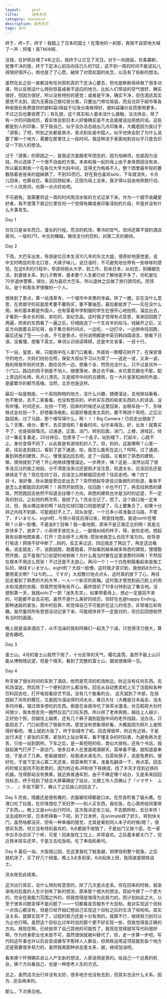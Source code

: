 ```yaml
---
layout:     post
title:      迷失东京
category: nonsense
description: 迷失东京
tags: 出行
---
```


终于，终~于，终于！我踏上了日本的国土！在落地的一刹那，我情不自禁地大喊了一声：阿嚏！真TM冷啊..

没错，在护照办理了4年之后，我终于让它见了天日。对于一向拖延，优柔寡断，犹豫不决的我，终于下定决心前往向往已久的11区，这不到一周的时间不能说玩儿得很好很开心，倒也是了了心愿，破除了对霓虹国的执念，以及有了些新的想法。

虽然在此之前一直都没有任何契机真的下定决心要去，但也是断断续续做了很多功课，所以反倒没什么特别惊喜或者不适应的地方。比如人们常说的空气很好，确实很好，但因为很好，所以没有特别的感觉；或者是干净，确实干净，但住酒店其实感觉不太到，因为无需自己做垃圾分类，只要出门带垃圾袋，而且诧异于超市等各种收银处免费提供的塑料袋(得益于垃圾分类做得好，塑料袋廉价反而使用更多，不过之后也要收费了)；有礼貌，这个其实和人基本没什么接触，没法体会，除了有一次的问路经历，着实体会到日本人好像确实是不太会直接说出拒绝的话。这些都是别人的印象，至于我自己，似乎没办法总结出几点印象来，大概是因为我过于「游客」了吧，所到之处都是景点，景点到处是中国人。似乎也体会到了为什么说要了解一个地方，需要在那里住上一段时间，我这种流于表面地到访似乎只是去印证一下别人的想法。

过于『游客』的原因之一，是我这次是跟老年团去的，因为怕麻烦，也是因为没钱，所以选择了一个很不自由的方案。本来和我一起的母上由于身体原因没有来，所以最后剩我一个在各位大爷大妈中间，显得尤为格格不入，整个团里最年轻的要数陪着爸爸来的姐妹俩了，不到50而已。好在我也喜欢solo，下车就消失，卡点儿回来，也算自在。事后回想起来，正因为母上没来，我才得以自由地奔跑行动，一个人住房间，也算一点点好处吧。

不可避免，我需要将这一周的时间用流水账的方式记录下来，作为一个细节收藏爱好者，我不想落下我记忆里任何一个觉得有趣或者印象深刻的片段，毕竟并没有什么大事发生。

Day 1

仅仅只是坐车而已，漫长的行程，荒凉的机场，寒冷的空气，空间还算不错的酒店房间。一层的711，中文的横幅，微信支付的饮料，对第二天的期待。

Day 2

下雨。大巴车出发，导游是位日本生活10几年的东北大姐，很奇妙地感觉是，说中文时明显的东北口音，大碴子味儿，说日语时，不可避免地也带有一些嗲嗲的感觉。在这6天的行程中，导游将她从大学，到工作，到来日本，从初恋，到婚姻生活，到婆媳关系，到儿子教育，基本整个人生都已经了解地差不多了。司机是位70岁退休警察，很壮，因为喜欢大巴车，所以退休之后做了旅行团司机。而领队，是个和我名字很像的一个人。

很快到了景点，第一站浅草寺，一个城市中央里的寺庙，转了一圈，实在没什么意思，在卖御守的前面思考要不要购买，要不要抽签，最后都放弃了——实在没什么用。来的基本都是外国人，也有穿着中学制服的学生在很开心地拍照。溜达出去，才看到一条长长的街，卖吃的，卖纪念品，这时我才觉得有点意思，来来回回跑了两遍，把卖的东西看了一遍之后，仔细挑选了一个生肖羊的绘马，钱破开之后，又反方向跑着去买吃得，由于集合有时间点，一边吃，一边打伞，一边拼命往回跑，最后还抽了签——小吉。不亏是景点，任何说明都是中英日韩四国语言，想看下日语，没看懂，想看下英文，单词认识阅读障碍，还是中文省事，一目十行。

下一站，皇居，嘛，只能雨中在人家门口看看，外面有一颗樱花树开了，在保安值守的地方，大妈们纷纷合照，保安大叔似乎习以为常了——送走一波，又来一波。我利用我年轻的优势，跑往另外一边，想看个全，然而也没什么，只不过是另外一个门口。路边的鸽子倒是不怕人，随便落地，靠近也不躲，水坑里花瓣也不脏，配上旁边的长椅，有点儿漂亮。又是城市中间的古建筑，在一大片皇家松树的外面，是最繁华的都市高楼。当然，北京也是这样。

最后一站是银座，一个高档购物的地方，没什么兴趣，随便溜达，去地铁站看看，也不敢坐，去不二家看看，也没有想买的，听听买东西的和卖东西的人的谈话，没有听懂。时间还长，左拐一下吧，回来的时候还从这里回来，出租车拍一下，东映株式会社拍一下，好想看场电影。前面好像是卖文具的，要不再拐个弯吧，之后沿路回来。过了马路，那个楼写得什么，啊！！！Big Camera！已经走出银座了么？天哪，缘分，要不，去买游戏机？看看时间，似乎来得及，好，出发！就算买不了，也是探探情况。过通道，正面，没门，转到后面，进门，上楼，游戏区，经过一番反复暴走，20分钟后，包里多了一个盒子。站到楼下，打起伞，心跳不止，身份变得不同了，从此我是有游戏机的人了。但，妈的，这是哪啊？心里一紧，往前走到路口，看到了底下通道，哈，我怎么能死在这儿？呵呵。过了通道，看到熟悉的建筑，开心，慢慢溜达回去吧。走了一段路，又看到了熟悉的建筑，嘛，很快就到了吧？开心地继续慢慢溜达，一步两步，咦？这是....突然出现了很多没见过的施工地段，分不清是没来过还是刚才没注意，街道太长，应该回去还是继续走下去？现在在四丁目，应该怎么样都能回去吧？往前走吧。咦？四丁目-4，我好像...快从银座旁边走出去了？突然想起导游说过鱼翅形的街道，看来不是怎么走都能回去的啊？！突然开始慌张，往回跑！伞也不打了，再去找熟悉的建筑，然而跑回去依然不知道去往哪个方向，熟悉的建筑也许是当时的远望，不一定真的到过。之前拐的两次弯，我拐了么？完全忘记了。慌了。这个路口我一定来过，但，我从哪边来的啊？站在红绿灯路口彻底绝望了，马上要集合了，如果十分钟之内找不到路，可能就赶不上了。回头张望，一个日本小哥准备过马路，不管了，すいません、eight町...亏得小哥反应得过来，带我找地图，我说north在哪啊？小哥一脸懵，不是说8丁目嘛？我一看地图，原来不是正南正北的啊！真是北京待多了。放弃了，小哥把手放在头上，一副很纠结的样子，得，放你走吧。想起我有谷歌地图来着，打开！完全排不上用场..慌张地我怎么也找不准方向。给导游打电话！网络不好中断了...妈的，反正来过这，四边我走了两边了，再走这边看看。说走就走，不，说跑就跑，跑着跑着，开始看到越来越多熟悉的建筑，慢慢豁然开朗，这不是我门口张望的地铁嘛？为什么我当时要在这里浪费时间啊！不然现在根本不用这么慌张！不过还是不太放心，再问一个！一个白色制服看起来是施工队的，继续すいません、eight町？大叔一脸懵，这时我才意识到，我他妈8为什么要用英文啊?「はち町。。。ですが」大叔敷衍地点点头，这时真的放下了心，再往前走看到了熟悉的大妈大爷，一人一个新买的皮箱。这时我才感觉到自己脸上的雨水和湿透的衣服，但竟然觉得有些开心。最终提前了10多分钟到达了集合地。没想到第一天，我就solo了一把「迷失东京」，如果带着母上，想必一定是回不来的，可能都不会去买吧。虽然不是什么美好的经历，但好在也是happy Ending。那种迷路的紧张，雨中的狂奔，和觉得自己不可能折在这儿的信念，非常难忘和有趣。我尽量将所有思想活动记录下来，可能顺序并不一定是对的，但日后回想依然有当时的画面。

晚上就是温泉酒店了，从不泡澡的我和阿姨们一起洗了个澡，只觉得浮力很大，算是有趣吧。

Day 3

富士山。4月的富士山竟然下雨了，十分反常的天气，樱花盖雪。虽然不能上山只能从博物馆远望，但是个晴天，看到了完整的富士山，据说很难得一见。

Day 4

昨天做了很长时间的车到了酒店，依然是荒凉的机场附近。附近没有任何东西。去机场溜达，然后除了一个便利店什么都没有。回去从自动售卖机上买了泡面和各种饮料回去吃，打开电视看综艺节目。没有几个能看的台。
这天就到了中部，在祗园拍了风吹的樱花，又是因为溜达得时间太长，春日大社（大概是日本庙会，没太多时间看，错过很多想吃的东西。倒是在金阁寺吃了抹茶冰激凌。伏见稻荷大社时间很少，我本想走完一圈然后去门口吃东西，所以拼了老命奔跑，越往上人越少，正好拍个照，但越往上越黑，还有几个裤子漏到屁股中间的老外挡路，没办法，只能回去了，门口如愿吃了铁板牛肉。感觉没有想象得好看，大概是因为照片上是照得好看吧。
晚上就到大阪了，终于到城市了呢。回去得很早，附近有近铁，于是出行决定！紧张的买票，紧张的上站台等车，看不懂复杂的时刻表，为避免再次走丢，只坐一站到鹊桥。下车之后，是一条短短的街，类似大排档，还有个书店。我鼓起勇气打开了一家店门，很多日本人在里面喝酒聊天，菜单看不懂，就知道是串烧，于是点了几串。老板娘很好，给我递水递毛巾，白菜和筷子，说是免费的。很好吃，于是下定决心第二天还来，把菜单照下来，准备先翻译一下，再点菜。回去的时候又是找不到卖票的，因为附近有JR和地下铁换成，找了半天才找到近铁的机器。住得那站没有换乘，就近铁普通车到，由于不确定哪个站台，又是来来回回找标志，终于找到了结合大屏幕确定了站台，又跟工作人员确认了『イマザト　ふつ...　』手指下脚下，确认了之后放心的回去了。

Day 5
奈良，喂鹿还是很有趣的，衣服被咬得都是口水。在奈良町看了猫头鹰。在港口吃了拉面，在珍珠馆吃了天妇罗——别人买东西，我吃饭，在心斋桥给同事带了东西。。。晚上又是solo出行时间，这次我决定坐三站，不去鹊桥啦，去日本桥！没去成秋叶原，日本桥得看一下吧。到了日本桥，在animate转了好久，转到快关门，虽然啥都没买，但有一种幸福的感觉，尤其是看到同人本子的时候(嗯？。很想买东西，但又没有特别喜欢的，8点都就不收银了，于是出门又挨个逛，在一家中古手办店买了个柊，可爱！回来放在工位上，非常喜欢。之后基本都关门了，但近铁末班车还早，于是又去吃饭啦，吃了串烧和寿司。

Day 6
最后一站，大阪城公园，在这里我吃了鱿鱼腿，铜锣烧和整个鱿鱼。之后就机场了，买了好几个扭蛋。晚上3点多到家，6点起床上班，我简直是钢铁战士。

流水账到此结束。

这次出行其实，没什么特别有意思的，除了几次差点走丢。但在回来的时候，我渐渐地对后面的人生计划有了新的想法，原来那个很大的想法，现如今换了一个更大的，完全在我能力范围之外的，但我觉得是值得为此努力的。而计划如此之大，以至于很多问题变得不是问题了——一切都看是否服务于大目标。我对实现这个目标一点信心都没有，但是已经开始幻想自己实现这个目标之后的生活了哈哈哈。其实没关系，就算实现不了，过程的努力还是十分有用的，就算不行，继续努力到可以为止也行啊。虽然这个目标比过年时说的那个更不好实现一些，但我觉得是正确的方向。我现在啊，已经放弃了自己其他的可能性了，我现在觉得就写写代码很好啊，作为终身职业也未尝不可，虽然很快就被AI替代了，但，走一步算一步吧。写代码这件事也许以后会变成像写字那样人人都会，但熟练运用这项技能到各个地方还是需要很多努力的，虽然我离那种状态差太多，就，继续加油吧。

看来换个环境确实会让人产生新的想法，人家说得是真的。给自己一个远离的机会，换个方向看自己，也是一种思考人生的方式。

总之，虽然这次出行并没有太好，很多地方也没有去到，但其实也没什么关系，因为...还会再来的。

那么，下次再见啦。